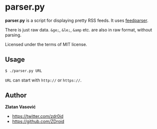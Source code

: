 # parser.py

**parser.py** is a script for displaying pretty RSS feeds. It uses
[feedparser](http://code.google.com/p/feedparser/).

There is just raw data. `&ge;`, `&le;`, `&amp` etc. are also in raw format,
without parsing.

Licensed under the terms of MIT license.

## Usage

```bash
$ ./parser.py URL
```

`URL` can start with `http://` or `https://`.

## Author

**Zlatan Vasović**

* <https://twitter.com/zdr0id>
* <https://github.com/ZDroid>